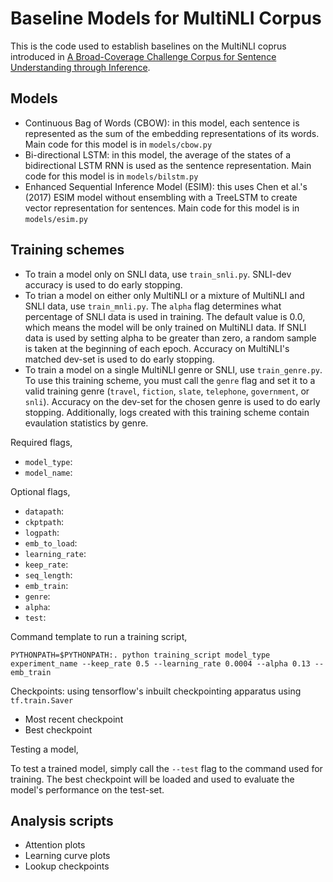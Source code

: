 # Baseline Models for MultiNLI Corpus

This is the code used to establish baselines on the MultiNLI coprus introduced in [A Broad-Coverage Challenge Corpus for Sentence Understanding through Inference](https://arxiv.org/pdf/1704.05426.pdf).

## Models
- Continuous Bag of Words (CBOW):  in this model, each sentence is represented as the sum of the embedding representations of its
words. Main code for this model is in `models/cbow.py`
- Bi-directional LSTM: in this model, the average of the states of
a bidirectional LSTM RNN is used as the sentence representation. Main code for this model is in `models/bilstm.py`
- Enhanced Sequential Inference Model (ESIM): this uses Chen et al.'s (2017) ESIM model without ensembling with a TreeLSTM to create vector representation for sentences. Main code for this model is in `models/esim.py`

## Training schemes
- To train a model only on SNLI data, use `train_snli.py`. SNLI-dev accuracy is used to do early stopping. 
- To trian a model on either only MultiNLI or a mixture of MultiNLI and SNLI data, use `train_mnli.py`. The `alpha` flag determines what percentage of SNLI data is used in training. The default value is 0.0, which means the model will be only trained on MultiNLI data. If SNLI data is used by setting alpha to be greater than zero, a random sample is taken at the beginning of each epoch. Accuracy on MultiNLI's matched dev-set is used to do early stopping. 
- To train a model on a single MultiNLI genre or SNLI, use `train_genre.py`. To use this training scheme, you must call the `genre` flag and set it to a valid training genre (`travel`, `fiction`, `slate`, `telephone`, `government`, or `snli`). Accuracy on the dev-set for the chosen genre is used to do early stopping. Additionally, logs created with this training scheme contain evaulation statistics by genre. 

Required flags,

- `model_type`:
- `model_name`:

Optional flags,

- `datapath`:
- `ckptpath`:
- `logpath`:
- `emb_to_load`:
- `learning_rate`:
- `keep_rate`:
- `seq_length`:
- `emb_train`:
- `genre`:
- `alpha`:
- `test`:

Command template to run a training script,

`PYTHONPATH=$PYTHONPATH:. python training_script model_type experiment_name --keep_rate 0.5 --learning_rate 0.0004 --alpha 0.13 --emb_train`


Checkpoints: using tensorflow's inbuilt checkpointing apparatus using `tf.train.Saver`

- Most recent checkpoint
- Best checkpoint

Testing a model,

To test a trained model, simply call the `--test` flag to the command used for training. The best checkpoint will be loaded and used to evaluate the model's performance on the test-set.


## Analysis scripts
- Attention plots
- Learning curve plots
- Lookup checkpoints


